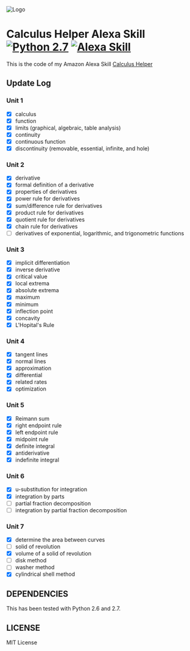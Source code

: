 ![Logo](https://images-na.ssl-images-amazon.com/images/I/51SumZMQoZL._SL210_QL95_BG0,0,0,0_FMpng_.jpg)

# Calculus Helper Alexa Skill [![Python 2.7](https://img.shields.io/badge/Python-2.7-blue.svg)](https://www.python.org/download/releases/2.7/) [![Alexa Skill](https://img.shields.io/badge/Amazon-Published-orange.svg)](http://amzn.to/2AjyGqv)

This is the code of my Amazon Alexa Skill [Calculus Helper](http://amzn.to/2AjyGqv)

## Update Log

### Unit 1

-   [x] calculus
-   [x] function
-   [x] limits (graphical, algebraic, table analysis)
-   [x] continuity
-   [x] continuous function
-   [x] discontinuity (removable, essential, infinite, and hole)

### Unit 2

-   [x] derivative
-   [x] formal definition of a derivative
-   [x] properties of derivatives
-   [x] power rule for derivatives
-   [x] sum/difference rule for derivatives
-   [x] product rule for derivatives
-   [x] quotient rule for derivatives
-   [x] chain rule for derivatives
-   [ ] derivatives of exponential, logarithmic, and trigonometric functions

### Unit 3

-   [x] implicit differentiation
-   [x] inverse derivative
-   [x] critical value
-   [x] local extrema
-   [x] absolute extrema
-   [x] maximum
-   [x] minimum
-   [x] inflection point
-   [x] concavity
-   [x] L'Hopital's Rule

### Unit 4

-   [x] tangent lines
-   [x] normal lines
-   [x] approximation
-   [x] differential
-   [x] related rates
-   [x] optimization

### Unit 5

-   [x] Reimann sum
-   [x] right endpoint rule
-   [x] left endpoint rule
-   [x] midpoint rule
-   [x] definite integral
-   [x] antiderivative
-   [x] indefinite integral

### Unit 6

-   [x] u-substitution for integration
-   [x] integration by parts
-   [ ] partial fraction decomposition
-   [ ] integration by partial fraction decomposition

### Unit 7

-   [x] determine the area between curves
-   [ ] solid of revolution
-   [x] volume of a solid of revolution
-   [ ] disk method
-   [ ] washer method
-   [x] cylindrical shell method

## DEPENDENCIES

This has been tested with Python 2.6 and 2.7.

## LICENSE

MIT License
